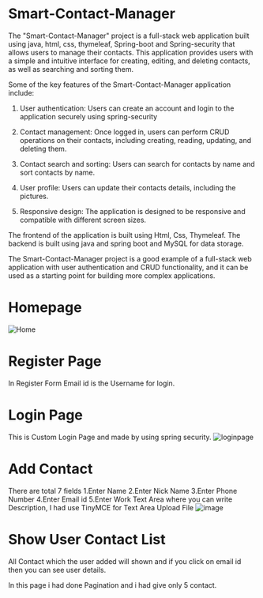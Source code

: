 # Smart-Contact-Manager
The "Smart-Contact-Manager" project is a full-stack web application built using java, html, css, thymeleaf, Spring-boot and Spring-security that allows users to manage their contacts. This application provides users with a simple and intuitive interface for creating, editing, and deleting contacts, as well as searching and sorting them.

Some of the key features of the Smart-Contact-Manager application include:

   1. User authentication: Users can create an account and login to the application securely using spring-security

   2. Contact management: Once logged in, users can perform CRUD operations on their contacts, including creating, reading, updating, and deleting them.

   3. Contact search and sorting: Users can search for contacts by name and sort contacts by name.

   4. User profile: Users can update their contacts details, including the pictures.

   5. Responsive design: The application is designed to be responsive and compatible with different screen sizes.

The frontend of the application is built using Html, Css, Thymeleaf. The backend is built using java and spring boot and MySQL for data storage.

The Smart-Contact-Manager project is a good example of a full-stack web application with user authentication and CRUD functionality, and it can be used as a starting point for building more complex applications.

# Homepage
![Home](https://github.com/PraveenRajeshSingh/Smart-Contact-Manager/assets/96225294/73784bbc-08b4-4015-bfed-bb4c761100e8)

# Register Page
In Register Form Email id is the Username for login.

# Login Page
This is Custom Login Page and made by using spring security.
![loginpage](https://github.com/PraveenRajeshSingh/Smart-Contact-Manager/assets/96225294/09aabebd-93e8-4dae-901a-7ea5b11e8fe8)

# Add Contact
There are total 7 fields
1.Enter Name 
2.Enter Nick Name 
3.Enter Phone Number
4.Enter Email id 
5.Enter Work
Text Area where you can write Description, I had use TinyMCE for Text Area
Upload File
![image](https://github.com/PraveenRajeshSingh/Smart-Contact-Manager/assets/96225294/bb62ce23-7583-4afd-903e-05347d2f8939)

# Show User Contact List
All Contact which the user added will shown and if you click on email id then you can see user details.

In this page i had done Pagination and i had give only 5 contact.






